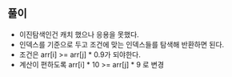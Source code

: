 ## 풀이
- 이진탐색인건 캐치 했으나 응용을 못했다.
- 인덱스를 기준으로 두고 조건에 맞는 인덱스들를 탐색해 반환하면 된다. 
- 조건은 arr[i] >= arr[j] * 0.9가 되야한다.
- 계산이 편하도록 arr[i] * 10 >= arr[j] * 9 로 변경